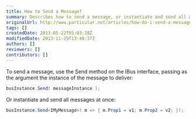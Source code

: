 ```yaml
---
title: How to Send a Message?
summary: Describes how to send a message, or instantiate and send all messages at once.
originalUrl: http://www.particular.net/articles/how-do-i-send-a-message
tags: []
createdDate: 2013-05-22T05:03:38Z
modifiedDate: 2013-11-25T13:48:37Z
authors: []
reviewers: []
contributors: []
---
```


To send a message, use the Send method on the IBus interface, passing as the argument the instance of the message to deliver:


```C#
busInstance.Send( messageInstance );
```

 Or instantiate and send all messages at once:


```C#
busInstance.Send<IMyMessage>( m => { m.Prop1 = v1; m.Prop2 = v2; });
```




